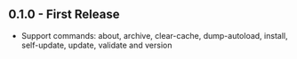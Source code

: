 ## 0.1.0 - First Release
  * Support commands: about, archive, clear-cache, dump-autoload, install,
    self-update, update, validate and version
